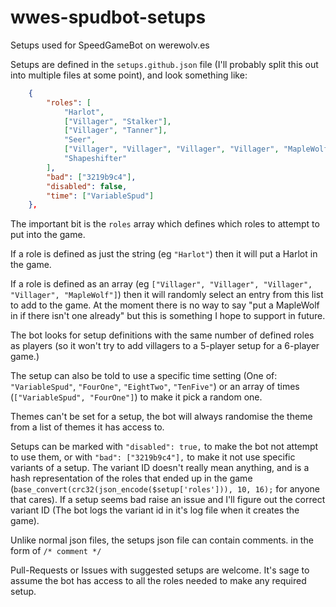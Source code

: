 # wwes-spudbot-setups
Setups used for SpeedGameBot on werewolv.es

Setups are defined in the `setups.github.json` file (I'll probably split this out into multiple files at some point), and look something like:

```json
    {
        "roles": [
            "Harlot",
            ["Villager", "Stalker"],
            ["Villager", "Tanner"],
            "Seer",
            ["Villager", "Villager", "Villager", "Villager", "MapleWolf"],
            "Shapeshifter"
        ],
        "bad": ["3219b9c4"],
        "disabled": false,
        "time": ["VariableSpud"]
    },
```

The important bit is the `roles` array which defines which roles to attempt to put into the game.

If a role is defined as just the string (eg `"Harlot"`) then it will put a Harlot in the game.

If a role is defined as an array (eg `["Villager", "Villager", "Villager", "Villager", "MapleWolf"]`) then it will randomly select an entry from this list to add to the game. At the moment there is no way to say "put a MapleWolf in if there isn't one already" but this is something I hope to support in future.


The bot looks for setup definitions with the same number of defined roles as players (so it won't try to add villagers to a 5-player setup for a 6-player game.)


The setup can also be told to use a specific time setting (One of: `"VariableSpud"`, `"FourOne"`, `"EightTwo"`, `"TenFive"`) or an array of times (`["VariableSpud", "FourOne"]`) to make it pick a random one.


Themes can't be set for a setup, the bot will always randomise the theme from a list of themes it has access to.


Setups can be marked with `"disabled": true,` to make the bot not attempt to use them, or with `"bad": ["3219b9c4"],` to make it not use specific variants of a setup. The variant ID doesn't really mean anything, and is a hash representation of the roles that ended up in the game (`base_convert(crc32(json_encode($setup['roles'])), 10, 16);` for anyone that cares). If a setup seems bad raise an issue and I'll figure out the correct variant ID (The bot logs the variant id in it's log file when it creates the game).


Unlike normal json files, the setups json file can contain comments. in the form of `/* comment */`


Pull-Requests or Issues with suggested setups are welcome. It's sage to assume the bot has access to all the roles needed to make any required setup.
